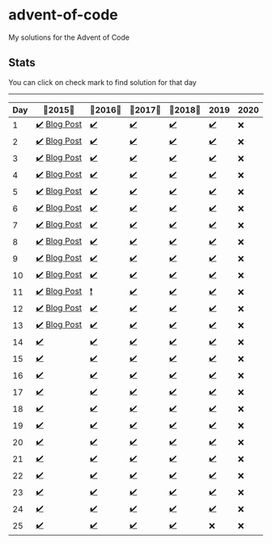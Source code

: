 # advent-of-code
My solutions for the Advent of Code

## Stats

You can click on check mark to find solution for that day

---

| Day |   :tada:2015:tada:    |  :tada:2016:tada:  |  :tada:2017:tada:  |  :tada:2018:tada:  |  2019  |  2020  |
|-----|-----------------------|--------|--------|--------|--------|--------|
| 1   | [:heavy_check_mark:][201501S] [Blog Post][201501]  | [:heavy_check_mark:][201601S]    | [:heavy_check_mark:][201701S]    | [:heavy_check_mark:][201801S]    |  [:heavy_check_mark:][201901S]  |  :x:  |
| 2   | [:heavy_check_mark:][201502S] [Blog Post][201502]  | [:heavy_check_mark:][201602S]    | [:heavy_check_mark:][201702S]    | [:heavy_check_mark:][201802S]    |  [:heavy_check_mark:][201902S]  |  :x:  |
| 3   | [:heavy_check_mark:][201503S] [Blog Post][201503]  | [:heavy_check_mark:][201603S]    | [:heavy_check_mark:][201703S]    | [:heavy_check_mark:][201803S]    |  [:heavy_check_mark:][201903S]  |  :x:  |
| 4   | [:heavy_check_mark:][201504S] [Blog Post][201504]  | [:heavy_check_mark:][201604S]    | [:heavy_check_mark:][201704S]    | [:heavy_check_mark:][201804S]    |  [:heavy_check_mark:][201904S]  |  :x:  |
| 5   | [:heavy_check_mark:][201505S] [Blog Post][201505]  | [:heavy_check_mark:][201605S]    | [:heavy_check_mark:][201705S]    | [:heavy_check_mark:][201805S]    |  [:heavy_check_mark:][201905S]  |  :x:  |
| 6   | [:heavy_check_mark:][201506S] [Blog Post][201506]  | [:heavy_check_mark:][201606S]    | [:heavy_check_mark:][201706S]    | [:heavy_check_mark:][201806S]    |  [:heavy_check_mark:][201906S]  |  :x:  |
| 7   | [:heavy_check_mark:][201507S] [Blog Post][201507]  | [:heavy_check_mark:][201607S]    | [:heavy_check_mark:][201707S]    | [:heavy_check_mark:][201807S]    |  [:heavy_check_mark:][201907S]  |  :x:  |
| 8   | [:heavy_check_mark:][201508S] [Blog Post][201508]  | [:heavy_check_mark:][201608S]    | [:heavy_check_mark:][201708S]    | [:heavy_check_mark:][201808S]    |  [:heavy_check_mark:][201908S]  |  :x:  |
| 9   | [:heavy_check_mark:][201509S] [Blog Post][201509]  | [:heavy_check_mark:][201609S]    | [:heavy_check_mark:][201709S]    | [:heavy_check_mark:][201809S]    |  [:heavy_check_mark:][201909S]  |  :x:  |
| 10  | [:heavy_check_mark:][201510S] [Blog Post][201510]  | [:heavy_check_mark:][201610S]    | [:heavy_check_mark:][201710S]    | [:heavy_check_mark:][201810S]    |  [:heavy_check_mark:][201910S]  |  :x:  |
| 11  | [:heavy_check_mark:][201511S] [Blog Post][201511]  | [:heavy_exclamation_mark:][201611S]    | [:heavy_check_mark:][201711S]     | [:heavy_check_mark:][201811S]    |  [:heavy_check_mark:][201911S]  |  :x:  |
| 12  | [:heavy_check_mark:][201512S] [Blog Post][201512]  | [:heavy_check_mark:][201612S]    | [:heavy_check_mark:][201712S]    | [:heavy_check_mark:][201812S]    |  [:heavy_check_mark:][201912S]  |  :x:  |
| 13  | [:heavy_check_mark:][201513S] [Blog Post][201513]  | [:heavy_check_mark:][201613S]    | [:heavy_check_mark:][201713S]    | [:heavy_check_mark:][201813S]    |  [:heavy_check_mark:][201913S]  |  :x:  |
| 14  | [:heavy_check_mark:][201514S]    | [:heavy_check_mark:][201614S]    | [:heavy_check_mark:][201714S]    | [:heavy_check_mark:][201814S]    |  [:heavy_check_mark:][201914S]  |  :x:  |
| 15  | [:heavy_check_mark:][201515S]    | [:heavy_check_mark:][201615S]    | [:heavy_check_mark:][201715S]    | [:heavy_check_mark:][201815S]    |  [:heavy_check_mark:][201915S]  |  :x:  |
| 16  | [:heavy_check_mark:][201516S]    | [:heavy_check_mark:][201616S]    | [:heavy_check_mark:][201716S]    | [:heavy_check_mark:][201816S]    |  [:heavy_check_mark:][201916S]  |  :x:  |
| 17  | [:heavy_check_mark:][201517S]    | [:heavy_check_mark:][201617S]    | [:heavy_check_mark:][201717S]    | [:heavy_check_mark:][201817S]    |  [:heavy_check_mark:][201917S]  |  :x:  |
| 18  | [:heavy_check_mark:][201518S]    | [:heavy_check_mark:][201618S]    | [:heavy_check_mark:][201718S]    | [:heavy_check_mark:][201818S]    |  [:heavy_check_mark:][201918S]  |  :x:  |
| 19  | [:heavy_check_mark:][201519S]    | [:heavy_check_mark:][201619S]    | [:heavy_check_mark:][201719S]    | [:heavy_check_mark:][201819S]    |  [:heavy_check_mark:][201919S]  |  :x:  |
| 20  | [:heavy_check_mark:][201520S]    | [:heavy_check_mark:][201620S]    | [:heavy_check_mark:][201720S]    | [:heavy_check_mark:][201820S]    |  [:heavy_check_mark:][201920S]  |  :x:  |
| 21  | [:heavy_check_mark:][201521S]    | [:heavy_check_mark:][201621S]    | [:heavy_check_mark:][201721S]    | [:heavy_check_mark:][201821S]    |  [:heavy_check_mark:][201921S]  |  :x:  |
| 22  | [:heavy_check_mark:][201522S]    | [:heavy_check_mark:][201622S]    | [:heavy_check_mark:][201722S]    | [:heavy_check_mark:][201822S]    |  [:heavy_check_mark:][201922S]  |  :x:  |
| 23  | [:heavy_check_mark:][201523S]    | [:heavy_check_mark:][201623S]    | [:heavy_check_mark:][201723S]    | [:heavy_check_mark:][201823S]    |  [:heavy_check_mark:][201923S]  |  :x:  |
| 24  | [:heavy_check_mark:][201524S]    | [:heavy_check_mark:][201624S]    | [:heavy_check_mark:][201724S]    | [:heavy_check_mark:][201824S]    |  [:heavy_check_mark:][201924S]  |  :x:  |
| 25  | [:heavy_check_mark:][201525S]    | [:heavy_check_mark:][201625S]    | [:heavy_check_mark:][201725S]    | [:heavy_check_mark:][201825S]    |  :x:  |  :x:  |

[201501]: https://dmatrix.dev/advent-of-code-year-2015-day-1/
[201502]: https://dmatrix.dev/advent-of-code-year-2015-day-2/
[201503]: https://dmatrix.dev/advent-of-code-year-2015-day-3/
[201504]: https://dmatrix.dev/advent-of-code-year-2015-day-4/
[201505]: https://dmatrix.dev/advent-of-code-year-2015-day-5/
[201506]: https://dmatrix.dev/advent-of-code-year-2015-day-6/
[201507]: https://dmatrix.dev/advent-of-code-year-2015-day-7/
[201508]: https://dmatrix.dev/advent-of-code-year-2015-day-8/
[201509]: https://dmatrix.dev/advent-of-code-year-2015-day-9/
[201510]: https://dmatrix.dev/advent-of-code-year-2015-day-10/
[201511]: https://dmatrix.dev/advent-of-code-year-2015-day-11/
[201512]: https://dmatrix.dev/advent-of-code-year-2015-day-12/
[201513]: https://dmatrix.dev/advent-of-code-year-2015-day-13/


[201501S]: CSharp/Solutions/2015/1
[201502S]: CSharp/Solutions/2015/2
[201503S]: CSharp/Solutions/2015/3
[201504S]: CSharp/Solutions/2015/4
[201505S]: CSharp/Solutions/2015/5
[201506S]: CSharp/Solutions/2015/6
[201507S]: CSharp/Solutions/2015/7
[201508S]: CSharp/Solutions/2015/8
[201509S]: CSharp/Solutions/2015/9
[201510S]: CSharp/Solutions/2015/10
[201511S]: CSharp/Solutions/2015/11
[201512S]: CSharp/Solutions/2015/12
[201513S]: CSharp/Solutions/2015/13
[201514S]: CSharp/Solutions/2015/14
[201515S]: CSharp/Solutions/2015/15
[201516S]: CSharp/Solutions/2015/16
[201517S]: CSharp/Solutions/2015/17
[201518S]: CSharp/Solutions/2015/18
[201519S]: CSharp/Solutions/2015/19
[201520S]: CSharp/Solutions/2015/20
[201521S]: CSharp/Solutions/2015/21
[201522S]: CSharp/Solutions/2015/22
[201523S]: CSharp/Solutions/2015/23
[201524S]: CSharp/Solutions/2015/24
[201525S]: CSharp/Solutions/2015/25

[201601S]: CSharp/Solutions/2016/1
[201602S]: CSharp/Solutions/2016/2
[201603S]: CSharp/Solutions/2016/3
[201604S]: CSharp/Solutions/2016/4
[201605S]: CSharp/Solutions/2016/5
[201606S]: CSharp/Solutions/2016/6
[201607S]: CSharp/Solutions/2016/7
[201608S]: CSharp/Solutions/2016/8
[201609S]: CSharp/Solutions/2016/9
[201610S]: CSharp/Solutions/2016/10
[201611S]: CSharp/Solutions/2016/11
[201612S]: CSharp/Solutions/2016/12
[201613S]: CSharp/Solutions/2016/13
[201614S]: CSharp/Solutions/2016/14
[201615S]: CSharp/Solutions/2016/15
[201616S]: CSharp/Solutions/2016/16
[201617S]: CSharp/Solutions/2016/17
[201618S]: CSharp/Solutions/2016/18
[201619S]: CSharp/Solutions/2016/19
[201620S]: CSharp/Solutions/2016/20
[201621S]: CSharp/Solutions/2016/21
[201622S]: CSharp/Solutions/2016/22
[201623S]: CSharp/Solutions/2016/23
[201624S]: CSharp/Solutions/2016/24
[201625S]: CSharp/Solutions/2016/25

[201701S]: CSharp/Solutions/2017/1
[201702S]: CSharp/Solutions/2017/2
[201703S]: CSharp/Solutions/2017/3
[201704S]: CSharp/Solutions/2017/4
[201705S]: CSharp/Solutions/2017/5
[201706S]: CSharp/Solutions/2017/6
[201707S]: CSharp/Solutions/2017/7
[201708S]: CSharp/Solutions/2017/8
[201709S]: CSharp/Solutions/2017/9
[201710S]: CSharp/Solutions/2017/10
[201711S]: CSharp/Solutions/2017/11
[201712S]: CSharp/Solutions/2017/12
[201713S]: CSharp/Solutions/2017/13
[201714S]: CSharp/Solutions/2017/14
[201715S]: CSharp/Solutions/2017/15
[201716S]: CSharp/Solutions/2017/16
[201717S]: CSharp/Solutions/2017/17
[201718S]: CSharp/Solutions/2017/18
[201719S]: CSharp/Solutions/2017/19
[201720S]: CSharp/Solutions/2017/20
[201721S]: CSharp/Solutions/2017/21
[201722S]: CSharp/Solutions/2017/22
[201723S]: CSharp/Solutions/2017/23
[201724S]: CSharp/Solutions/2017/24
[201725S]: CSharp/Solutions/2017/25

[201801S]: CSharp/Solutions/2018/1
[201802S]: CSharp/Solutions/2018/2
[201803S]: CSharp/Solutions/2018/3
[201804S]: CSharp/Solutions/2018/4
[201805S]: CSharp/Solutions/2018/5
[201806S]: CSharp/Solutions/2018/6
[201807S]: CSharp/Solutions/2018/7
[201808S]: CSharp/Solutions/2018/8
[201809S]: CSharp/Solutions/2018/9
[201810S]: CSharp/Solutions/2018/10
[201811S]: CSharp/Solutions/2018/11
[201812S]: CSharp/Solutions/2018/12
[201813S]: CSharp/Solutions/2018/13
[201814S]: CSharp/Solutions/2018/14
[201815S]: CSharp/Solutions/2018/15
[201816S]: CSharp/Solutions/2018/16
[201817S]: CSharp/Solutions/2018/17
[201818S]: CSharp/Solutions/2018/18
[201819S]: CSharp/Solutions/2018/19
[201820S]: CSharp/Solutions/2018/20
[201821S]: CSharp/Solutions/2018/21
[201822S]: CSharp/Solutions/2018/22
[201823S]: CSharp/Solutions/2018/23
[201824S]: CSharp/Solutions/2018/24
[201825S]: CSharp/Solutions/2018/25

[201901S]: CSharp/Solutions/2019/1
[201902S]: CSharp/Solutions/2019/2
[201903S]: CSharp/Solutions/2019/3
[201904S]: CSharp/Solutions/2019/4
[201905S]: CSharp/Solutions/2019/5
[201906S]: CSharp/Solutions/2019/6
[201907S]: CSharp/Solutions/2019/7
[201908S]: CSharp/Solutions/2019/8
[201909S]: CSharp/Solutions/2019/9
[201910S]: CSharp/Solutions/2019/10
[201911S]: CSharp/Solutions/2019/11
[201912S]: CSharp/Solutions/2019/12
[201913S]: CSharp/Solutions/2019/13
[201914S]: CSharp/Solutions/2019/14
[201915S]: CSharp/Solutions/2019/15
[201916S]: CSharp/Solutions/2019/16
[201917S]: CSharp/Solutions/2019/17
[201918S]: CSharp/Solutions/2019/18
[201919S]: CSharp/Solutions/2019/19
[201920S]: CSharp/Solutions/2019/20
[201921S]: CSharp/Solutions/2019/21
[201922S]: CSharp/Solutions/2019/22
[201923S]: CSharp/Solutions/2019/23
[201924S]: CSharp/Solutions/2019/24
[201925S]: CSharp/Solutions/2019/25

[202001S]: CSharp/Solutions/2020/1
[202002S]: CSharp/Solutions/2020/2
[202003S]: CSharp/Solutions/2020/3
[202004S]: CSharp/Solutions/2020/4
[202005S]: CSharp/Solutions/2020/5
[202006S]: CSharp/Solutions/2020/6
[202007S]: CSharp/Solutions/2020/7
[202008S]: CSharp/Solutions/2020/8
[202009S]: CSharp/Solutions/2020/9
[202010S]: CSharp/Solutions/2020/10
[202011S]: CSharp/Solutions/2020/11
[202012S]: CSharp/Solutions/2020/12
[202013S]: CSharp/Solutions/2020/13
[202014S]: CSharp/Solutions/2020/14
[202015S]: CSharp/Solutions/2020/15
[202016S]: CSharp/Solutions/2020/16
[202017S]: CSharp/Solutions/2020/17
[202018S]: CSharp/Solutions/2020/18
[202019S]: CSharp/Solutions/2020/19
[202020S]: CSharp/Solutions/2020/20
[202021S]: CSharp/Solutions/2020/21
[202022S]: CSharp/Solutions/2020/22
[202023S]: CSharp/Solutions/2020/23
[202024S]: CSharp/Solutions/2020/24
[202025S]: CSharp/Solutions/2020/25

